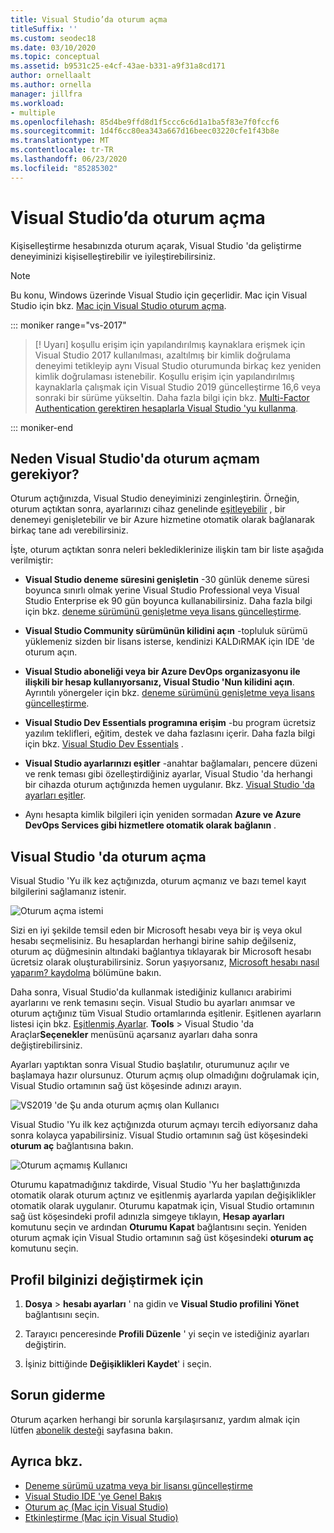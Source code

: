 ```yaml
---
title: Visual Studio’da oturum açma
titleSuffix: ''
ms.custom: seodec18
ms.date: 03/10/2020
ms.topic: conceptual
ms.assetid: b9531c25-e4cf-43ae-b331-a9f31a8cd171
author: ornellaalt
ms.author: ornella
manager: jillfra
ms.workload:
- multiple
ms.openlocfilehash: 85d4be9ffd8d1f5ccc6c6d1a1ba5f83e7f0fccf6
ms.sourcegitcommit: 1d4f6cc80ea343a667d16beec03220cfe1f43b8e
ms.translationtype: MT
ms.contentlocale: tr-TR
ms.lasthandoff: 06/23/2020
ms.locfileid: "85285302"
---
```

# <a name="sign-in-to-visual-studio"></a>Visual Studio’da oturum açma

Kişiselleştirme hesabınızda oturum açarak, Visual Studio 'da geliştirme deneyiminizi kişiselleştirebilir ve iyileştirebilirsiniz.

> [!NOTE]
> Bu konu, Windows üzerinde Visual Studio için geçerlidir. Mac için Visual Studio için bkz. [Mac için Visual Studio oturum açma](/visualstudio/mac/signing-in).

::: moniker range="vs-2017"

> [! Uyarı] koşullu erişim için yapılandırılmış kaynaklara erişmek için Visual Studio 2017 kullanılması, azaltılmış bir kimlik doğrulama deneyimi tetikleyip aynı Visual Studio oturumunda birkaç kez yeniden kimlik doğrulaması istenebilir. 
> Koşullu erişim için yapılandırılmış kaynaklarla çalışmak için Visual Studio 2019 güncelleştirme 16,6 veya sonraki bir sürüme yükseltin. Daha fazla bilgi için bkz. [Multi-Factor Authentication gerektiren hesaplarla Visual Studio 'yu kullanma](work-with-multi-factor-authentication.md).

::: moniker-end

## <a name="why-should-i-sign-in-to-visual-studio"></a>Neden Visual Studio'da oturum açmam gerekiyor?

Oturum açtığınızda, Visual Studio deneyiminizi zenginleştirin. Örneğin, oturum açtıktan sonra, ayarlarınızı cihaz genelinde [eşitleyebilir](synchronized-settings-in-visual-studio.md) , bir denemeyi genişletebilir ve bir Azure hizmetine otomatik olarak bağlanarak birkaç tane adı verebilirsiniz.

İşte, oturum açtıktan sonra neleri beklediklerinize ilişkin tam bir liste aşağıda verilmiştir:
- **Visual Studio deneme süresini genişletin** -30 günlük deneme süresi boyunca sınırlı olmak yerine Visual Studio Professional veya Visual Studio Enterprise ek 90 gün boyunca kullanabilirsiniz. Daha fazla bilgi için bkz. [deneme sürümünü genişletme veya lisans güncelleştirme](../ide/how-to-unlock-visual-studio.md).

- **Visual Studio Community sürümünün kilidini açın** -topluluk sürümü yüklemeniz sizden bir lisans isterse, kendinizi KALDıRMAK için IDE 'de oturum açın.

- **Visual Studio aboneliği veya bir Azure DevOps organizasyonu ile ilişkili bir hesap kullanıyorsanız, Visual Studio 'Nun kilidini açın**. Ayrıntılı yönergeler için bkz. [deneme sürümünü genişletme veya lisans güncelleştirme](../ide/how-to-unlock-visual-studio.md).

- **Visual Studio Dev Essentials programına erişim** -bu program ücretsiz yazılım teklifleri, eğitim, destek ve daha fazlasını içerir. Daha fazla bilgi için bkz. [Visual Studio Dev Essentials](https://visualstudio.microsoft.com/dev-essentials/) .

- **Visual Studio ayarlarınızı eşitler** -anahtar bağlamaları, pencere düzeni ve renk teması gibi özelleştirdiğiniz ayarlar, Visual Studio 'da herhangi bir cihazda oturum açtığınızda hemen uygulanır. Bkz. [Visual Studio 'da ayarları eşitler](../ide/synchronized-settings-in-visual-studio.md).

- Aynı hesapta kimlik bilgileri için yeniden sormadan **Azure ve Azure DevOps Services gibi hizmetlere otomatik olarak bağlanın** .

## <a name="how-to-sign-in-to-visual-studio"></a>Visual Studio 'da oturum açma

Visual Studio 'Yu ilk kez açtığınızda, oturum açmanız ve bazı temel kayıt bilgilerini sağlamanız istenir. 

![Oturum açma istemi](../ide/media/vs2019_signinpopup.png)

Sizi en iyi şekilde temsil eden bir Microsoft hesabı veya bir iş veya okul hesabı seçmelisiniz. Bu hesaplardan herhangi birine sahip değilseniz, oturum aç düğmesinin altındaki bağlantıya tıklayarak bir Microsoft hesabı ücretsiz olarak oluşturabilirsiniz. Sorun yaşıyorsanız, [Microsoft hesabı nasıl yaparım? kaydolma](https://support.microsoft.com/help/4026324/microsoft-account-how-to-create) bölümüne bakın.

Daha sonra, Visual Studio'da kullanmak istediğiniz kullanıcı arabirimi ayarlarını ve renk temasını seçin. Visual Studio bu ayarları anımsar ve oturum açtığınız tüm Visual Studio ortamlarında eşitlenir. Eşitlenen ayarların listesi için bkz. [Eşitlenmiş Ayarlar](../ide/synchronized-settings-in-visual-studio.md). **Tools**  >  Visual Studio 'da Araçlar**Seçenekler** menüsünü açarsanız ayarları daha sonra değiştirebilirsiniz.

Ayarları yaptıktan sonra Visual Studio başlatılır, oturumunuz açılır ve başlamaya hazır olursunuz. Oturum açmış olup olmadığını doğrulamak için, Visual Studio ortamının sağ üst köşesinde adınızı arayın.

![VS2019 'de Şu anda oturum açmış olan Kullanıcı](../ide/media/vs2019_username.png)

Visual Studio 'Yu ilk kez açtığınızda oturum açmayı tercih ediyorsanız daha sonra kolayca yapabilirsiniz. Visual Studio ortamının sağ üst köşesindeki **oturum aç** bağlantısına bakın. 

![Oturum açmamış Kullanıcı](../ide/media/vs2019_usernotsignedin.png)

Oturumu kapatmadığınız takdirde, Visual Studio 'Yu her başlattığınızda otomatik olarak oturum açtınız ve eşitlenmiş ayarlarda yapılan değişiklikler otomatik olarak uygulanır. Oturumu kapatmak için, Visual Studio ortamının sağ üst köşesindeki profil adınızla simgeye tıklayın, **Hesap ayarları** komutunu seçin ve ardından **Oturumu Kapat** bağlantısını seçin. Yeniden oturum açmak için Visual Studio ortamının sağ üst köşesindeki **oturum aç** komutunu seçin.

## <a name="to-change-your-profile-information"></a>Profil bilginizi değiştirmek için

1. **Dosya**  >  **hesabı ayarları** ' na gidin ve **Visual Studio profilini Yönet** bağlantısını seçin.

1. Tarayıcı penceresinde **Profili Düzenle** ' yi seçin ve istediğiniz ayarları değiştirin.

1. İşiniz bittiğinde **Değişiklikleri Kaydet**' i seçin.

## <a name="troubleshooting"></a>Sorun giderme

Oturum açarken herhangi bir sorunla karşılaşırsanız, yardım almak için lütfen [abonelik desteği](https://visualstudio.microsoft.com/subscriptions/support/) sayfasına bakın.

## <a name="see-also"></a>Ayrıca bkz.

* [Deneme sürümü uzatma veya bir lisansı güncelleştirme](../ide/how-to-unlock-visual-studio.md)
* [Visual Studio IDE 'ye Genel Bakış](../get-started/visual-studio-ide.md)
* [Oturum aç (Mac için Visual Studio)](/visualstudio/mac/signing-in)
* [Etkinleştirme (Mac için Visual Studio)](/visualstudio/mac/activation)
